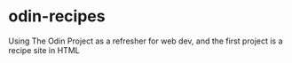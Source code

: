 # odin-recipes

Using The Odin Project as a refresher for web dev, and the first project is a recipe site in HTML